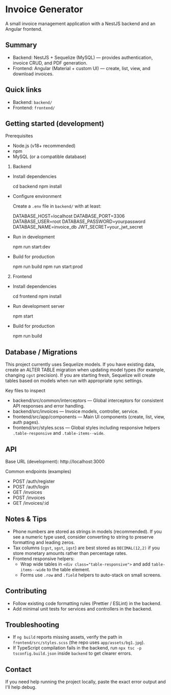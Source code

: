 Invoice Generator
=================

A small invoice management application with a NestJS backend and an Angular frontend.

Summary
-------
- Backend: NestJS + Sequelize (MySQL) — provides authentication, invoice CRUD, and PDF generation.
- Frontend: Angular (Material + custom UI) — create, list, view, and download invoices.

Quick links
-----------
- Backend: `backend/`
- Frontend: `frontend/`

Getting started (development)
-----------------------------
Prerequisites
- Node.js (v18+ recommended)
- npm
- MySQL (or a compatible database)

1) Backend

- Install dependencies

  cd backend
  npm install

- Configure environment

  Create a `.env` file in `backend/` with at least:

  DATABASE_HOST=localhost
  DATABASE_PORT=3306
  DATABASE_USER=root
  DATABASE_PASSWORD=yourpassword
  DATABASE_NAME=invoice_db
  JWT_SECRET=your_jwt_secret

- Run in development

  npm run start:dev

- Build for production

  npm run build
  npm run start:prod

2) Frontend

- Install dependencies

  cd frontend
  npm install

- Run development server

  npm start

- Build for production

  npm run build

Database / Migrations
---------------------
This project currently uses Sequelize models. If you have existing data, create an ALTER TABLE migration when updating model types (for example, changing `cgst` precision). If you are starting fresh, Sequelize will create tables based on models when run with appropriate sync settings.

Key files to inspect
- backend/src/common/interceptors — Global interceptors for consistent API responses and error handling.
- backend/src/invoices — Invoice models, controller, service.
- frontend/src/app/components — Main UI components (create, list, view, auth pages).
- frontend/src/styles.scss — Global styles including responsive helpers `.table-responsive` and `.table-items--wide`.

API
---
Base URL (development): http://localhost:3000

Common endpoints (examples)
- POST /auth/register
- POST /auth/login
- GET /invoices
- POST /invoices
- GET /invoices/:id

Notes & Tips
------------
- Phone numbers are stored as strings in models (recommended). If you see a numeric type used, consider converting to string to preserve formatting and leading zeros.
- Tax columns (`cgst`, `sgst`, `igst`) are best stored as `DECIMAL(12,2)` if you store monetary amounts rather than percentage rates.
- Frontend responsive helpers:
  - Wrap wide tables in `<div class="table-responsive">` and add `table-items--wide` to the table element.
  - Forms use `.row` and `.field` helpers to auto-stack on small screens.

Contributing
------------
- Follow existing code formatting rules (Prettier / ESLint) in the backend.
- Add minimal unit tests for services and controllers in the backend.

Troubleshooting
---------------
- If `ng build` reports missing assets, verify the path in `frontend/src/styles.scss` (the repo uses `app/assets/bg1.jpg`).
- If TypeScript compilation fails in the backend, run `npx tsc -p tsconfig.build.json` inside `backend` to get clearer errors.

Contact
-------
If you need help running the project locally, paste the exact error output and I'll help debug.

